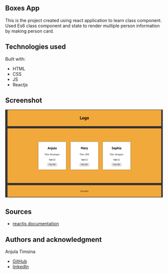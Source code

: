 ## Boxes App

This is the project created using react application to learn class component.
Used Es6 class component and state to render multiple person information by making person card.

## Technologies used

Built with:

- HTML
- CSS
- JS
- Reactjs

## Screenshot

![screenshot of boxes](./boxes.png)

## Sources

- [reactjs documentation](https://reactjs.org/tutorial/tutorial.html)

## Authors and acknowledgment

Anjula Timsina

- [GitHub](https://github.com/meanjula)
- [linkedIn](https://www.linkedin.com/in/meanjula/)
